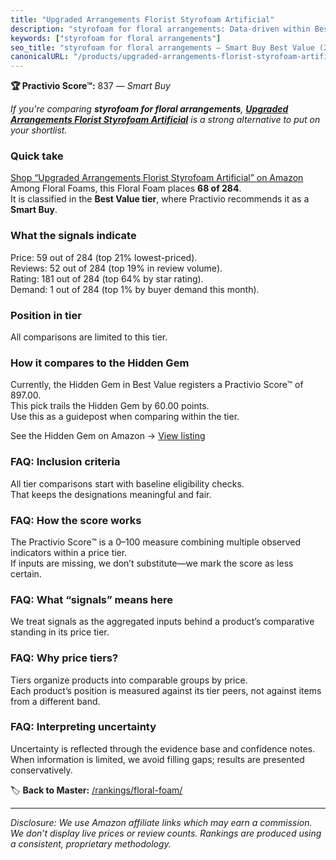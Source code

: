 ```yaml
---
title: "Upgraded Arrangements Florist Styrofoam Artificial"
description: "styrofoam for floral arrangements: Data-driven within Best Value ranking using the Practivio Score™. Positioned by quality, value, demand, findability, momentu…"
keywords: ["styrofoam for floral arrangements"]
seo_title: "styrofoam for floral arrangements — Smart Buy Best Value (2025)"
canonicalURL: "/products/upgraded-arrangements-florist-styrofoam-artificial-B0D9M59R5Q/"
---
```


**🏆 Practivio Score™:** 837 — _Smart Buy_


*If you're comparing **styrofoam for floral arrangements**, **[Upgraded Arrangements Florist Styrofoam Artificial](https://www.amazon.com/dp/B0D9M59R5Q?tag=practivio-20)** is a strong alternative to put on your shortlist.*
### Quick take
[Shop “Upgraded Arrangements Florist Styrofoam Artificial” on Amazon](https://www.amazon.com/dp/B0D9M59R5Q?tag=practivio-20)
Among Floral Foams, this Floral Foam places **68 of 284**.  
It is classified in the **Best Value tier**, where Practivio recommends it as a **Smart Buy**.

### What the signals indicate
Price: 59 out of 284 (top 21% lowest-priced).  
Reviews: 52 out of 284 (top 19% in review volume).  
Rating: 181 out of 284 (top 64% by star rating).  
Demand: 1 out of 284 (top 1% by buyer demand this month).

### Position in tier
All comparisons are limited to this tier.

### How it compares to the Hidden Gem
Currently, the Hidden Gem in Best Value registers a Practivio Score™ of 897.00.  
This pick trails the Hidden Gem by 60.00 points.  
Use this as a guidepost when comparing within the tier.  

See the Hidden Gem on Amazon → [View listing](https://www.amazon.com/dp/B07WXQGL1K?tag=practivio-20)

### FAQ: Inclusion criteria
All tier comparisons start with baseline eligibility checks.  
That keeps the designations meaningful and fair.

### FAQ: How the score works
The Practivio Score™ is a 0–100 measure combining multiple observed indicators within a price tier.  
If inputs are missing, we don’t substitute—we mark the score as less certain.

### FAQ: What “signals” means here
We treat signals as the aggregated inputs behind a product’s comparative standing in its price tier.

### FAQ: Why price tiers?
Tiers organize products into comparable groups by price.  
Each product’s position is measured against its tier peers, not against items from a different band.

### FAQ: Interpreting uncertainty
Uncertainty is reflected through the evidence base and confidence notes.  
When information is limited, we avoid filling gaps; results are presented conservatively.


🏷️ **Back to Master:** [/rankings/floral-foam/](/rankings/floral-foam/)

---
_Disclosure: We use Amazon affiliate links which may earn a commission. We don’t display live prices or review counts. Rankings are produced using a consistent, proprietary methodology._
